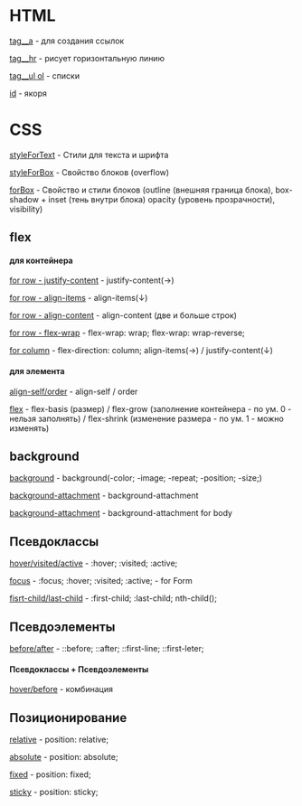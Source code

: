 # HTML

[tag__a](https://TestName2022.github.io/tag__a/ "tag__a") - для создания ссылок

[tag__hr](https://TestName2022.github.io/tag__hr/ "tag__a") - рисует горизонтальную линию

[tag__ul ol](https://TestName2022.github.io/tag__ul.ol/ "tag__ul.ol") -  списки

[id](https://TestName2022.github.io/id/ "id-Якоря") -  якоря

# CSS

[styleForText](https://TestName2022.github.io/styleForText/ "styleForText") - Стили для текста и шрифта

[styleForBox](https://TestName2022.github.io/styleForBox/ "styleForBox") - Свойство блоков  (overflow)

[forBox](https://TestName2022.github.io/forBox/ "forBox") - Свойство и стили блоков (outline (внешняя граница блока), box-shadow + inset (тень внутри блока) opacity (уровень прозрачности), visibility)

## flex

#### для контейнера
[for row - justify-content](https://TestName2022.github.io/forRow__jc/ "justify-content") - justify-content(→)

[for row - align-items](https://TestName2022.github.io/forRow__align-items/ "align-items") - align-items(↓)

[for row - align-content](https://TestName2022.github.io/align-content/ "align-content") - align-content (две и больше строк)

[for row - flex-wrap](https://TestName2022.github.io/forRow__flex-wrap/ "flex-wrap") - flex-wrap: wrap; flex-wrap: wrap-reverse;

[for column](https://TestName2022.github.io/flex-direction-column;/ "column") - flex-direction: column; align-items(→)  / justify-content(↓)

#### для элемента

[align-self/order](https://TestName2022.github.io/align-self_order/ "align-self/order") - align-self / order

[flex](https://TestName2022.github.io/flex-shrinkForRow/ "flex") - flex-basis (размер) / flex-grow (заполнение контейнера - по ум. 0 - нельзя заполнять) / flex-shrink (изменение размера - по ум. 1 - можно изменять)


## background

[background](https://TestName2022.github.io/ninthProject/ "background") - background(-color; -image; -repeat; -position; -size;)

[background-attachment](https://TestName2022.github.io/ninth2Project/ "background-attachment") - background-attachment

[background-attachment](https://TestName2022.github.io/ninth3Project/ "background-attachment") - background-attachment for body

## Псевдоклассы

[hover/visited/active](https://TestName2022.github.io/tenthProject/ "hover/visited/active") - :hover; :visited; :active;

[focus](https://TestName2022.github.io/tenth2Project/ "for Form") - :focus; :hover; :visited; :active; - for Form

[fisrt-child/last-child](https://TestName2022.github.io/tenth3Project/ "fisrt-child/last-child") - :first-child; :last-child; nth-child();

## Псевдоэлементы

[before/after](https://TestName2022.github.io/eleventhProject/ "before/after") - ::before; ::after; ::first-line; ::first-leter;

#### Псевдоклассы + Псевдоэлементы

[hover/before](https://TestName2022.github.io/eleventh2Project/ "hover/before") - комбинация

## Позиционирование

[relative](https://TestName2022.github.io/twelvethProject/ "relative") - position: relative;

[absolute](https://TestName2022.github.io/twelveth2Project/ "absolute") - position: absolute;

[fixed](https://TestName2022.github.io/twelveth3Project/ "fixed") - position: fixed;

[sticky](https://TestName2022.github.io/twelveth4Project/ "sticky") - position: sticky;





